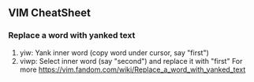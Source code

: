 ## VIM CheatSheet

### Replace a word with yanked text
1. yiw:     Yank inner word (copy word under cursor, say "first")
2. viwp:    Select inner word (say "second") and replace it with "first"
For more https://vim.fandom.com/wiki/Replace_a_word_with_yanked_text  
